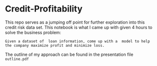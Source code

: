 # Credit-Profitability

This repo serves as a jumping off point for further exploration into this credit risk data set. This notebook is what I came up with given 4 hours to solve the business problem:

```
Given a dataset of  loan information, come up with a  model to help the company maximize profit and minimize loss.
```

The outline of my approach can be found in the presentation file `outline.pdf`
